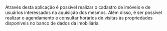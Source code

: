 Através desta aplicação é possível realizar o cadastro de imóveis e de usuários interessados na aquisição dos mesmos. Além disso, é ser possível realizar o agendamento e consultar horários de visitas às propriedades disponíveis no banco de dados da imobiliária.
